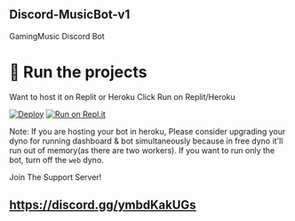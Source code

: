 ## Discord-MusicBot-v1
GamingMusic Discord Bot

# 💨 Run the projects

Want to host it on Replit or Heroku Click Run on Replit/Heroku

[![Deploy](https://www.herokucdn.com/deploy/button.svg)](https://heroku.com/deploy?template=https://github.com/CloudGamer131/Discord-MusicBot-v1)
[![Run on Repl.it](https://repl.it/badge/github/CloudGamer131/Discord-MusicBot-v1)](https://repl.it/github/CloudGamer131/Discord-MusicBot-v1)

Note: If you are hosting your bot in heroku, Please consider upgrading your dyno for running dashboard & bot simultaneously because in free dyno it'll run out of memory(as there are two workers). If you want to run only the bot, turn off the `web` dyno.


Join The Support Server! 
## https://discord.gg/ymbdKakUGs
